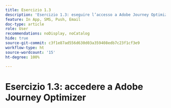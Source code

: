 ```yaml
---
title: Esercizio 1.3
description: 'Esercizio 1.3: eseguire l’accesso a Adobe Journey Optimizer'
feature: In App, SMS, Push, Email
doc-type: article
role: User
recommendations: noDisplay, noCatalog
hide: true
source-git-commit: c3f1e87ad556d630d03a359408edb7c23f1cf3e9
workflow-type: ht
source-wordcount: '15'
ht-degree: 100%

---
```



# Esercizio 1.3: accedere a Adobe Journey Optimizer
